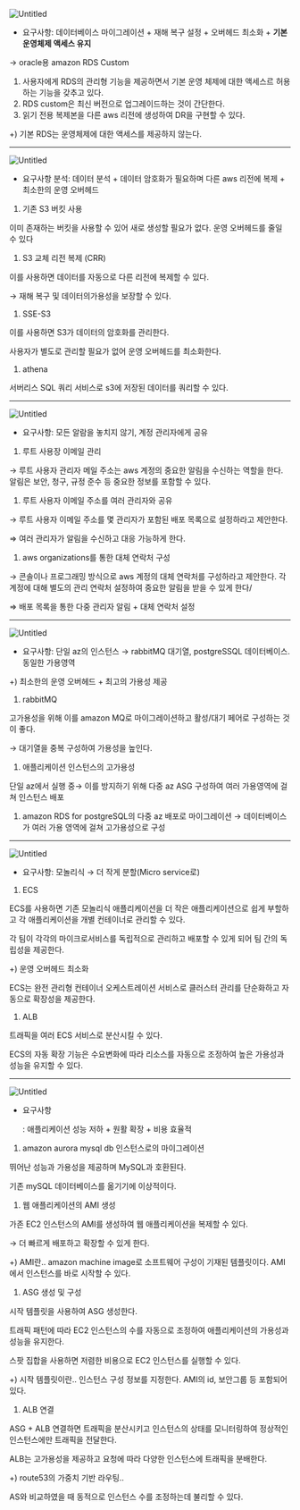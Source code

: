 ![Untitled](https://prod-files-secure.s3.us-west-2.amazonaws.com/0e50c9f9-d6b9-4369-b0d8-a40d14ac1451/f757c355-1653-40c4-a856-2c245def1f85/Untitled.png)

- 요구사항: 데이터베이스 마이그레이션 + 재해 복구 설정 + 오버헤드 최소화 + **기본 운영체제 액세스 유지**

→ oracle용 amazon RDS Custom

1. 사용자에게 RDS의 관리형 기능을 제공하면서 기본 운영 체제에 대한 액세스르 허용하는 기능을 갖추고 있다.
2. RDS custom은 최신 버전으로 업그레이드하는 것이 간단한다.
3. 읽기 전용 복제본을 다른 aws 리전에 생성하여 DR을 구현할 수 있다.

+) 기본 RDS는 운영체제에 대한 액세스를 제공하지 않는다.

---

![Untitled](https://prod-files-secure.s3.us-west-2.amazonaws.com/0e50c9f9-d6b9-4369-b0d8-a40d14ac1451/ae7d49af-e632-4623-bc08-86982e7d493a/Untitled.png)

- 요구사항 분석: 데이터 분석 + 데이터 암호화가 필요하며 다른 aws 리전에 복제 + 최소한의 운영 오버헤드
1. 기존 S3 버킷 사용

이미 존재하는 버킷을 사용할 수 있어 새로 생성할 필요가 없다. 운영 오버헤드를 줄일 수 있다

1. S3 교체 리전 복제 (CRR)

이를 사용하면 데이터를 자동으로 다른 리전에 복제할 수 있다.

→ 재해 복구 및 데이터의가용성을 보장할 수 있다.

1. SSE-S3

이를 사용하면 S3가 데이터의 암호화를 관리한다.

사용자가 별도로 관리할 필요가 없어 운영 오버헤드를 최소화한다.

1. athena

서버리스 SQL 쿼리 서비스로 s3에 저장된 데이터를 쿼리할 수 있다.

---

![Untitled](https://prod-files-secure.s3.us-west-2.amazonaws.com/0e50c9f9-d6b9-4369-b0d8-a40d14ac1451/d902374a-73c1-4162-8a6e-e3df86af0dcc/Untitled.png)

- 요구사항: 모든 알람을 놓치지 않기, 계정 관리자에게 공유
1. 루트 사용장 이메일 관리

→ 루트 사용자 관리자 메일 주소는 aws 계정의 중요한 알림을 수신하는 역할을 한다. 알림은 보안, 청구, 규정 준수 등 중요한 정보를 포함할 수 있다.

1. 루트 사용자 이메일 주소를 여러 관리자와 공유

→ 루트 사용자 이메일 주소를 몇 관리자가 포함된 배포 목록으로 설정하라고 제안한다.

⇒ 여러 관리자가 알림을 수신하고 대응 가능하게 한다.

1. aws organizations를 통한 대체 연락처 구성

→ 콘솔이나 프로그래밍 방식으로 aws 계정의 대체 연락처를 구성하라고 제안한다. 각 계정에 대해 별도의 관리 연락처 설정하여 중요한 알림을 받을 수 있게 한다/

⇒ 배포 목록을 통한 다중 관리자 알림 + 대체 연락처 설정

---

![Untitled](https://prod-files-secure.s3.us-west-2.amazonaws.com/0e50c9f9-d6b9-4369-b0d8-a40d14ac1451/a770e4d1-d474-4ed3-884c-73ef6453c5e4/Untitled.png)

- 요구사항: 단일 az의 인스턴스 → rabbitMQ 대기열, postgreSSQL 데이터베이스. 동일한 가용영역

+) 최소한의 운영 오버헤드 + 최고의 가용성 제공

1. rabbitMQ

고가용성을 위해 이를 amazon MQ로 마이그레이션하고 활성/대기 페어로 구성하는 것이 좋다.

→ 대기열을 중복 구성하여 가용성을 높인다.

1. 애플리케이션 인스턴스의 고가용성

단일 az에서 실행 중→ 이를 방지하기 위해 다중 az ASG 구성하여 여러 가용영역에 걸쳐 인스턴스 배포

1. amazon RDS for postgreSQL의 다중 az 배포로 마이그레이션 → 데이터베이스가 여러 가용 영역에 걸쳐 고가용성으로 구성

---

![Untitled](https://prod-files-secure.s3.us-west-2.amazonaws.com/0e50c9f9-d6b9-4369-b0d8-a40d14ac1451/3149f4c8-8434-47ad-90d5-7d1530eb1874/Untitled.png)

- 요구사항: 모놀리식 → 더 작게 분할(Micro service로)
1. ECS

ECS를 사용하면 기존 모놀리식 애플리케이션을 더 작은 애플리케이션으로 쉽게 부할하고 각 애플리케이션을 개별 컨테이너로 관리할 수 있다.

각 팀이 각각의 마이크로서비스를 독립적으로 관리하고 배포할 수 있게 되어 팀 간의 독립성을 제공한다.

+) 운영 오버헤드 최소화

ECS는 완전 관리형 컨테이너 오케스트레이션 서비스로 클러스터 관리를 단순화하고 자동으로 확장성을 제공한다.

1. ALB

트래픽을 여러 ECS 서비스로 분산시킬 수 있다.

ECS의 자동 확장 기능은 수요변화에 따라 리소스를 자동으로 조정하여 높은 가용성과 성능을 유지할 수 있다.



---

![Untitled](https://prod-files-secure.s3.us-west-2.amazonaws.com/0e50c9f9-d6b9-4369-b0d8-a40d14ac1451/f0969808-8640-4fa6-ad3d-50b3e9437c30/Untitled.png)

- 요구사항

  : 애플리케이션 성능 저하 + 원활 확장 + 비용 효율적

1. amazon aurora mysql db 인스턴스로의 마이그레이션

뛰어난 성능과 가용성을 제공하며 MySQL과 호환된다.

기존 mySQL 데이터베이스를 옮기기에 이상적이다.

1. 웹 애플리케이션의 AMI 생성

가존 EC2 인스턴스의 AMI를 생성하여 웹 애플리케이션을 복제할 수 있다.

→ 더 빠르게 배포하고 확장할 수 있게 한다.

+) AMI란.. amazon machine image로 소프트웨어 구성이 기재된 템플릿이다. AMI에서 인스턴스를 바로 시작할 수 있다.

1. ASG 생성 및 구성

시작 템플릿을 사용하여 ASG 생성한다.

트래픽 패턴에 따라 EC2 인스턴스의 수를 자동으로 조정하여 애플리케이션의 가용성과 성능을 유지한다.

스팟 집합을 사용하면 저렴한 비용으로 EC2 인스턴스를 실행할 수 있다.

+) 시작 템플릿이란.. 인스턴스 구성 정보를 지정한다. AMI의 id, 보안그룹 등 포함되어 있다.

1. ALB 연결

ASG + ALB 연결하면 트래픽을 분산시키고 인스턴스의 상태를 모니터링하여 정상적인 인스턴스에만 트래픽을 전달한다.

ALB는 고가용성을 제공하고 요청에 따라 다양한 인스턴스에 트래픽을 분배한다.

+) route53의 가중치 기반 라우팅..

AS와 비교하였을 때 동적으로 인스턴스 수를 조정하는데 불리할 수 있다.